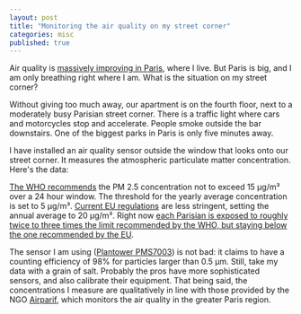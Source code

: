 ```yaml
---
layout: post
title: "Monitoring the air quality on my street corner"
categories: misc
published: true
---
```


Air quality is [massively improving in Paris](/misc/2023/12/30/Air-Quality-On-My-Street-Corner.html), where I live. But Paris is big, and I am only breathing right where I am. What is the situation on my street corner?

Without giving too much away, our apartment is on the fourth floor, next to a moderately busy Parisian street corner. There is a traffic light where cars and motorcycles stop and accelerate. People smoke outside the bar downstairs. One of the biggest parks in Paris is only five minutes away.

I have installed an air quality sensor outside the window that looks onto our street corner. It measures the atmospheric particulate matter concentration. Here's the data:



<script src="https://cdnjs.cloudflare.com/ajax/libs/moment.js/2.29.1/moment.min.js"></script>
<script src="https://cdnjs.cloudflare.com/ajax/libs/moment-timezone/0.5.34/moment-timezone-with-data-1970-2030.min.js"></script>


<script>

// Function that determines whether the user has set a preference for bright or dark mode.
// Define colours of the plot accordingly:

function getUserColorScheme() {
    if (window.matchMedia && window.matchMedia('(prefers-color-scheme: dark)').matches) {
      // Dark mode
      return {
        plot_bgcolor: "#333",
        paper_bgcolor: "#333",
        font: {color: "#fff"}
      };
    } else {
      // Bright mode (default)
      return {
        plot_bgcolor: "#fff",
        paper_bgcolor: "#fff",
        font: {color: "#333"}
      };
    }
  }

  // Function to fetch data and create the plot
  function fetchDataAndPlot() {
    fetch('/data/PM_daily_data.json')
      .then(response => response.json())
      .then(data => {
	var convertedXData = data.xData.map(unixTime => {
    	return moment(unixTime * 1000).tz('Europe/Paris').format();
	});
        var trace = {
          x: convertedXData,
          y: data.yData,
          type: 'bar'
        };
        var layout = {
	    xaxis: {
	    	   type: 'date',
		   title: 'Date'},
	    yaxis: {
	    	   title: 'PM 2.5 [ μg/m³ ]',
		   showgrid: true,
		   gridcolor: '#bdbdbd'},
	    dragmode: 'zoom',
	    title: 'Daily average of PM 2.5 concentration',
	    ...getUserColorScheme() // Apply bright or dark colour scheme
		   };
        Plotly.newPlot('myDiv', [trace], layout);
      })
      .catch(error => console.error('Error loading data:', error));
  }

  // Call the function when the window loads
  window.onload = fetchDataAndPlot;
</script>

<!-- The div where your plot will appear -->
<div id="myDiv"></div>


[The WHO recommends](https://www.who.int/publications/i/item/9789240034228) the PM 2.5 concentration not to exceed 15 μg/m³ over a 24 hour window. The threshold for the yearly average concentration is set to 5 μg/m³. [Current EU regulations](https://environment.ec.europa.eu/topics/air/air-quality/eu-air-quality-standards_en) are less stringent, setting the annual average to 20 μg/m³. Right now [each Parisian is exposed to roughly twice to three times the limit recommended by the WHO, but staying below the one recommended by the EU](https://airparif.asso.fr/surveiller-la-pollution/bilan-et-cartes-annuels-de-pollution).

The sensor I am using ([Plantower PMS7003](PMS7003)) is not bad: it claims to have a counting efficiency of 98% for particles larger than 0.5 μm. Still, take my data with a grain of salt. Probably the pros have more sophisticated sensors, and also calibrate their equipment. That being said, the concentrations I measure are qualitatively in line with those provided by the NGO [Airparif](https://airparif.asso.fr), which monitors the air quality in the greater Paris region.